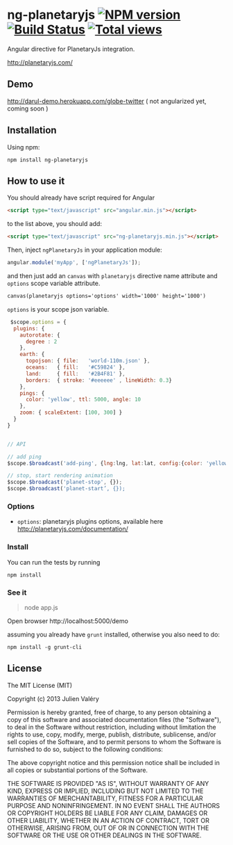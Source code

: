 ng-planetaryjs [![NPM version](https://badge.fury.io/js/ng-planetaryjs.png)](http://badge.fury.io/js/ng-planetaryjs) [![Build Status](https://travis-ci.org/darul75/ng-planetaryjs.png?branch=master)](https://travis-ci.org/darul75/ng-planetaryjs) [![Total views](https://sourcegraph.com/api/repos/github.com/darul75/ng-planetaryjs/counters/views.png)](https://sourcegraph.com/github.com/darul75/ng-planetaryjs)
=====================

Angular directive for PlanetaryJs integration.

http://planetaryjs.com/

Demo
------------
http://darul-demo.herokuapp.com/globe-twitter ( not angularized yet, coming soon )

Installation
------------

Using npm:

```
npm install ng-planetaryjs
```


How to use it
-------------

You should already have script required for Angular

```html
<script type="text/javascript" src="angular.min.js"></script>
```

to the list above, you should add:

```html
<script type="text/javascript" src="ng-planetaryjs.min.js"></script>
```

Then, inject `ngPlanetaryJs` in your application module:

```javascript
angular.module('myApp', ['ngPlanetaryJs']);
```

and then just add an `canvas` with `planetaryjs` directive name attribute and `options` scope variable attribute.

```html
canvas(planetaryjs options='options' width='1000' height='1000')
```

`options` is your scope json variable.

```javascript
 $scope.options = {
  plugins: {
    autorotate: {
      degree : 2
    },
    earth: {
      topojson: { file:   'world-110m.json' },
      oceans:   { fill:   '#C59824' },            
      land:     { fill:   '#2B4F81' },
      borders:  { stroke: '#eeeeee' , lineWidth: 0.3}
    },
    pings: {
      color: 'yellow', ttl: 5000, angle: 10
    },
    zoom: { scaleExtent: [100, 300] }
  }
}


// API

// add ping
$scope.$broadcast('add-ping', {lng:lng, lat:lat, config:{color: 'yellow', ttl: 5000, angle: 10}});

// stop, start rendering animation
$scope.$broadcast('planet-stop', {});
$scope.$broadcast('planet-start’, {});
```

### Options

* `options`: planetaryjs plugins options, available here http://planetaryjs.com/documentation/

### Install

You can run the tests by running

```
npm install
```

### See it

> node app.js

Open browser http://localhost:5000/demo


assuming you already have `grunt` installed, otherwise you also need to do:

```
npm install -g grunt-cli
```

## License

The MIT License (MIT)

Copyright (c) 2013 Julien Valéry

Permission is hereby granted, free of charge, to any person obtaining a copy
of this software and associated documentation files (the "Software"), to deal
in the Software without restriction, including without limitation the rights
to use, copy, modify, merge, publish, distribute, sublicense, and/or sell
copies of the Software, and to permit persons to whom the Software is
furnished to do so, subject to the following conditions:

The above copyright notice and this permission notice shall be included in
all copies or substantial portions of the Software.

THE SOFTWARE IS PROVIDED "AS IS", WITHOUT WARRANTY OF ANY KIND, EXPRESS OR
IMPLIED, INCLUDING BUT NOT LIMITED TO THE WARRANTIES OF MERCHANTABILITY,
FITNESS FOR A PARTICULAR PURPOSE AND NONINFRINGEMENT. IN NO EVENT SHALL THE
AUTHORS OR COPYRIGHT HOLDERS BE LIABLE FOR ANY CLAIM, DAMAGES OR OTHER
LIABILITY, WHETHER IN AN ACTION OF CONTRACT, TORT OR OTHERWISE, ARISING FROM,
OUT OF OR IN CONNECTION WITH THE SOFTWARE OR THE USE OR OTHER DEALINGS IN
THE SOFTWARE.




